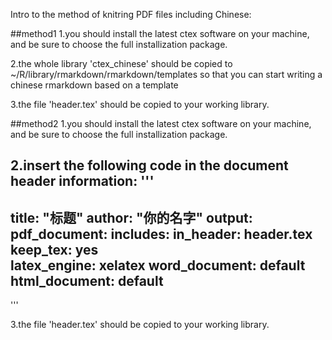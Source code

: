 Intro to the method of knitring PDF files including Chinese:

##method1
1.you should install the latest ctex software on your machine, and be sure to choose the full installization package.

2.the whole library 'ctex_chinese' should be copied to ~/R/library/rmarkdown/rmarkdown/templates so that you can start writing a chinese rmarkdown based on a template

3.the file 'header.tex' should be copied to your working library.

##method2
1.you should install the latest ctex software on your machine, and be sure to choose the full installization package.

2.insert the following code in the document header information:
'''
---
title: "标题"
author: "你的名字"
output:
  pdf_document:
	includes:
	  in_header: header.tex
	keep_tex: yes   
	latex_engine: xelatex
  word_document: default
  html_document: default
---
'''
	
3.the file 'header.tex' should be copied to your working library.